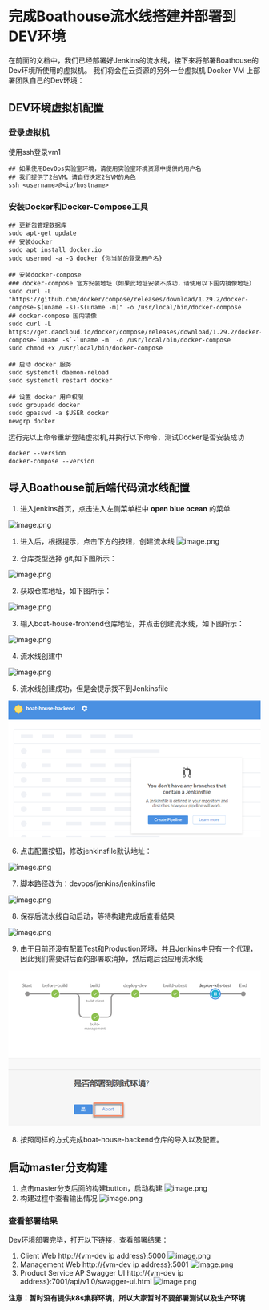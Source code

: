 # 完成Boathouse流水线搭建并部署到DEV环境

在前面的文档中，我们已经部署好Jenkins的流水线，接下来将部署Boathouse的Dev环境所使用的虚拟机。
我们将会在云资源的另外一台虚拟机 Docker VM 上部署团队自己的Dev环境：

## DEV环境虚拟机配置

### 登录虚拟机

使用ssh登录vm1

```shell
## 如果使用DevOps实验室环境，请使用实验室环境资源中提供的用户名
## 我们提供了2台VM，请自行决定2台VM的角色
ssh <username>@<ip/hostname>
```

### 安装Docker和Docker-Compose工具

```shell
## 更新包管理数据库
sudo apt-get update
## 安装docker
sudo apt install docker.io
sudo usermod -a -G docker {你当前的登录用户名}

## 安装docker-compose
### docker-compose 官方安装地址（如果此地址安装不成功，请使用以下国内镜像地址）
sudo curl -L "https://github.com/docker/compose/releases/download/1.29.2/docker-compose-$(uname -s)-$(uname -m)" -o /usr/local/bin/docker-compose
## docker-compose 国内镜像
sudo curl -L https://get.daocloud.io/docker/compose/releases/download/1.29.2/docker-compose-`uname -s`-`uname -m` -o /usr/local/bin/docker-compose
sudo chmod +x /usr/local/bin/docker-compose

## 启动 docker 服务
sudo systemctl daemon-reload
sudo systemctl restart docker 

## 设置 docker 用户权限
sudo groupadd docker 
sudo gpasswd -a $USER docker
newgrp docker
```

运行完以上命令重新登陆虚拟机,并执行以下命令，测试Docker是否安装成功

```shell
docker --version
docker-compose --version
```

## 导入Boathouse前后端代码流水线配置

1. 进入jenkins首页，点击进入左侧菜单栏中 **open blue ocean** 的菜单

![image.png](.attachments/image-36a3e741-2840-4470-a045-2a00503ad262.png)

1. 进入后，根据提示，点击下方的按钮，创建流水线
![image.png](.attachments/image-b33842d4-c08a-49c5-8621-c1560d31492a.png)

1. 仓库类型选择 git,如下图所示：

![image.png](.attachments/jenkins01.png)

2. 获取仓库地址，如下图所示：

![image.png](images/gitee-url.png)

3. 输入boat-house-frontend仓库地址，并点击创建流水线，如下图所示：

![image.png](.attachments/jenkins02.png)

4. 流水线创建中

![image.png](.attachments/jenkins03.png)

5. 流水线创建成功，但是会提示找不到Jenkinsfile

![image.png](images/2021-10-14_13-18-07.png)

6. 点击配置按钮，修改jenkinsfile默认地址：

![image.png](.attachments/jenkins04.png)

7. 脚本路径改为：devops/jenkins/jenkinsfile

![image.png](.attachments/jenkins05.png)

8. 保存后流水线自动启动，等待构建完成后查看结果

![image.png](.attachments/2021-10-14_14-52-02.png)

9. 由于目前还没有配置Test和Production环境，并且Jenkins中只有一个代理，因此我们需要讲后面的部署取消掉，然后跑后台应用流水线

![image.png](images/2021-10-14_14-50-16.png)

8. 按照同样的方式完成boat-house-backend仓库的导入以及配置。

## 启动master分支构建

1. 点击master分支后面的构建button，启动构建
![image.png](images/teamguide-cd-10.png)
1. 构建过程中查看输出情况
![image.png](images/teamguide-cd-11.png)

### 查看部署结果

Dev环境部署完毕，打开以下链接，查看部署结果：
1. Client Web 
http://{vm-dev ip address}:5000
![image.png](images/teamguide-cd-12.png)
1. Management Web
http://{vm-dev ip address}:5001
![image.png](images/teamguide-cd-13.png)
1. Product Service AP Swagger UI
http://{vm-dev ip address}:7001/api/v1.0/swagger-ui.html
![image.png](images/teamguide-cd-14.png)

**注意：暂时没有提供k8s集群环境，所以大家暂时不要部署测试以及生产环境**
